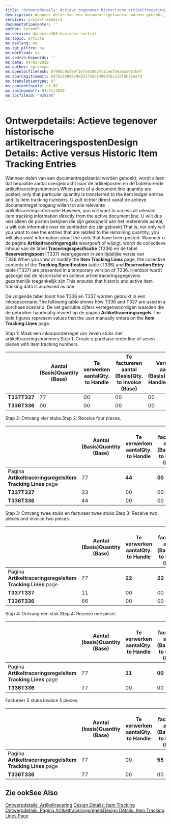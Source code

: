 ```yaml
---
title: 'Ontwerpdetails: Actieve tegenover historische artikeltraceringsposten | Microsoft Docs'
description: Wanneer delen van een documentregelaantal worden geboekt, wordt alleen dat bepaalde aantal overgebracht naar de artikelposten en de bijbehorende artikeltraceringsnummers. U zult echter direct vanaf de actieve documentregel toegang willen tot alle relevante artikeltraceringsinformatie. U wilt dus niet alleen de posten bekijken die zijn gekoppeld aan het resterende aantal, u wilt ook informatie over de eenheden die zijn geboekt. Wanneer u de pagina **Artikeltraceringsregels** weergeeft of wijzigt, wordt de collectieve inhoud van de tabel **Traceringsspecificatie** (T336) en de tabel **Reserveringspost** (T337) weergegeven in een tijdelijke versie van T336. Hierdoor wordt gezorgd dat de historische en actieve artikeltraceringsgegevens gezamenlijk toegankelijk zijn.
services: project-madeira
documentationcenter: ''
author: SorenGP
ms.service: dynamics365-business-central
ms.topic: article
ms.devlang: na
ms.tgt_pltfrm: na
ms.workload: na
ms.search.keywords: ''
ms.date: 04/01/2019
ms.author: sgroespe
ms.openlocfilehash: 0f99bc9af80f1efa91892fc1ce6f59a8ac987bef
ms.sourcegitcommit: bd78a5d990c9e83174da1409076c22df8b35eafd
ms.translationtype: HT
ms.contentlocale: nl-BE
ms.lasthandoff: 03/31/2019
ms.locfileid: "928196"
---
```

# <a name="design-details-active-versus-historic-item-tracking-entries"></a><span data-ttu-id="f7125-107">Ontwerpdetails: Actieve tegenover historische artikeltraceringsposten</span><span class="sxs-lookup"><span data-stu-id="f7125-107">Design Details: Active versus Historic Item Tracking Entries</span></span>
<span data-ttu-id="f7125-108">Wanneer delen van een documentregelaantal worden geboekt, wordt alleen dat bepaalde aantal overgebracht naar de artikelposten en de bijbehorende artikeltraceringsnummers.</span><span class="sxs-lookup"><span data-stu-id="f7125-108">When parts of a document line quantity are posted, only that particular quantity is transferred to the item ledger entries and its item tracking numbers.</span></span> <span data-ttu-id="f7125-109">U zult echter direct vanaf de actieve documentregel toegang willen tot alle relevante artikeltraceringsinformatie.</span><span class="sxs-lookup"><span data-stu-id="f7125-109">However, you will want to access all relevant item tracking information directly from the active document line.</span></span> <span data-ttu-id="f7125-110">U wilt dus niet alleen de posten bekijken die zijn gekoppeld aan het resterende aantal, u wilt ook informatie over de eenheden die zijn geboekt.</span><span class="sxs-lookup"><span data-stu-id="f7125-110">That is, not only will you want to see the entries that are related to the remaining quantity, you will also want information about the units that have been posted.</span></span> <span data-ttu-id="f7125-111">Wanneer u de pagina **Artikeltraceringsregels** weergeeft of wijzigt, wordt de collectieve inhoud van de tabel **Traceringsspecificatie** (T336) en de tabel **Reserveringspost** (T337) weergegeven in een tijdelijke versie van T336.</span><span class="sxs-lookup"><span data-stu-id="f7125-111">When you view or modify the **Item Tracking Lines** page, the collective contents of the **Tracking Specification** table (T336) and **Reservation Entry** table (T337) are presented in a temporary version of T336.</span></span> <span data-ttu-id="f7125-112">Hierdoor wordt gezorgd dat de historische en actieve artikeltraceringsgegevens gezamenlijk toegankelijk zijn.</span><span class="sxs-lookup"><span data-stu-id="f7125-112">This ensures that historic and active item tracking data is accessed as one.</span></span>  

 <span data-ttu-id="f7125-113">De volgende tabel toont hoe T336 en T337 worden gebruikt in een inkoopscenario.</span><span class="sxs-lookup"><span data-stu-id="f7125-113">The following table shows how T336 and T337 are used in a purchase scenario.</span></span> <span data-ttu-id="f7125-114">De vet gedrukte cijfers vertegenwoordigen waarden die de gebruiker handmatig invoert op de pagina **Artikeltraceringsregels**.</span><span class="sxs-lookup"><span data-stu-id="f7125-114">The bold figures represent values that the user manually enters on the **Item Tracking Lines** page.</span></span>  

 <span data-ttu-id="f7125-115">Stap 1: Maak een inkooporderregel van zeven stuks met artikeltraceringsnummers.</span><span class="sxs-lookup"><span data-stu-id="f7125-115">Step 1: Create a purchase order line of seven pieces with item tracking numbers.</span></span>  

||<span data-ttu-id="f7125-116">**Aantal (Basis)**</span><span class="sxs-lookup"><span data-stu-id="f7125-116">**Quantity (Base)**</span></span>|<span data-ttu-id="f7125-117">**Te verwerken aantal**</span><span class="sxs-lookup"><span data-stu-id="f7125-117">**Qty. to Handle**</span></span>|<span data-ttu-id="f7125-118">**Te factureren aantal (Basis)**</span><span class="sxs-lookup"><span data-stu-id="f7125-118">**Qty. to Invoice (Base)**</span></span>|<span data-ttu-id="f7125-119">**Verwerkt aantal (Basis)**</span><span class="sxs-lookup"><span data-stu-id="f7125-119">**Quantity Handled (Base)**</span></span>|<span data-ttu-id="f7125-120">**Gefactureerd aantal (Basis)**</span><span class="sxs-lookup"><span data-stu-id="f7125-120">**Quantity Invoiced (Base)**</span></span>|  
|-|----------------------------------------------|--------------------------------------------|------------------------------------------------------|-------------------------------------------------------|--------------------------------------------------------|  
|<span data-ttu-id="f7125-121">**T337**</span><span class="sxs-lookup"><span data-stu-id="f7125-121">**T337**</span></span>|<span data-ttu-id="f7125-122">7</span><span class="sxs-lookup"><span data-stu-id="f7125-122">7</span></span>|<span data-ttu-id="f7125-123">0</span><span class="sxs-lookup"><span data-stu-id="f7125-123">0</span></span>|<span data-ttu-id="f7125-124">0</span><span class="sxs-lookup"><span data-stu-id="f7125-124">0</span></span>|<span data-ttu-id="f7125-125">0</span><span class="sxs-lookup"><span data-stu-id="f7125-125">0</span></span>|<span data-ttu-id="f7125-126">0</span><span class="sxs-lookup"><span data-stu-id="f7125-126">0</span></span>|  
|<span data-ttu-id="f7125-127">**T336**</span><span class="sxs-lookup"><span data-stu-id="f7125-127">**T336**</span></span>|<span data-ttu-id="f7125-128">0</span><span class="sxs-lookup"><span data-stu-id="f7125-128">0</span></span>|<span data-ttu-id="f7125-129">0</span><span class="sxs-lookup"><span data-stu-id="f7125-129">0</span></span>|<span data-ttu-id="f7125-130">0</span><span class="sxs-lookup"><span data-stu-id="f7125-130">0</span></span>|<span data-ttu-id="f7125-131">0</span><span class="sxs-lookup"><span data-stu-id="f7125-131">0</span></span>|<span data-ttu-id="f7125-132">0</span><span class="sxs-lookup"><span data-stu-id="f7125-132">0</span></span>|  

 <span data-ttu-id="f7125-133">Stap 2: Ontvang vier stuks.</span><span class="sxs-lookup"><span data-stu-id="f7125-133">Step 2: Receive four pieces.</span></span>  

||<span data-ttu-id="f7125-134">**Aantal (Basis)**</span><span class="sxs-lookup"><span data-stu-id="f7125-134">**Quantity (Base)**</span></span>|<span data-ttu-id="f7125-135">**Te verwerken aantal**</span><span class="sxs-lookup"><span data-stu-id="f7125-135">**Qty. to Handle**</span></span>|<span data-ttu-id="f7125-136">**Te factureren aantal (Basis)**</span><span class="sxs-lookup"><span data-stu-id="f7125-136">**Qty. to Invoice (Base)**</span></span>|<span data-ttu-id="f7125-137">**Verwerkt aantal (Basis)**</span><span class="sxs-lookup"><span data-stu-id="f7125-137">**Quantity Handled (Base)**</span></span>|<span data-ttu-id="f7125-138">**Gefactureerd aantal (Basis)**</span><span class="sxs-lookup"><span data-stu-id="f7125-138">**Quantity Invoiced (Base)**</span></span>|  
|-|----------------------------------------------|--------------------------------------------|------------------------------------------------------|-------------------------------------------------------|--------------------------------------------------------|  
|<span data-ttu-id="f7125-139">Pagina **Artikeltraceringsregels**</span><span class="sxs-lookup"><span data-stu-id="f7125-139">**Item Tracking Lines** page</span></span>|<span data-ttu-id="f7125-140">7</span><span class="sxs-lookup"><span data-stu-id="f7125-140">7</span></span>|<span data-ttu-id="f7125-141">**4**</span><span class="sxs-lookup"><span data-stu-id="f7125-141">**4**</span></span>|<span data-ttu-id="f7125-142">**0**</span><span class="sxs-lookup"><span data-stu-id="f7125-142">**0**</span></span>|<span data-ttu-id="f7125-143">0</span><span class="sxs-lookup"><span data-stu-id="f7125-143">0</span></span>|<span data-ttu-id="f7125-144">0</span><span class="sxs-lookup"><span data-stu-id="f7125-144">0</span></span>|  
|<span data-ttu-id="f7125-145">**T337**</span><span class="sxs-lookup"><span data-stu-id="f7125-145">**T337**</span></span>|<span data-ttu-id="f7125-146">3</span><span class="sxs-lookup"><span data-stu-id="f7125-146">3</span></span>|<span data-ttu-id="f7125-147">0</span><span class="sxs-lookup"><span data-stu-id="f7125-147">0</span></span>|<span data-ttu-id="f7125-148">0</span><span class="sxs-lookup"><span data-stu-id="f7125-148">0</span></span>|<span data-ttu-id="f7125-149">0</span><span class="sxs-lookup"><span data-stu-id="f7125-149">0</span></span>|<span data-ttu-id="f7125-150">0</span><span class="sxs-lookup"><span data-stu-id="f7125-150">0</span></span>|  
|<span data-ttu-id="f7125-151">**T336**</span><span class="sxs-lookup"><span data-stu-id="f7125-151">**T336**</span></span>|<span data-ttu-id="f7125-152">4</span><span class="sxs-lookup"><span data-stu-id="f7125-152">4</span></span>|<span data-ttu-id="f7125-153">0</span><span class="sxs-lookup"><span data-stu-id="f7125-153">0</span></span>|<span data-ttu-id="f7125-154">0</span><span class="sxs-lookup"><span data-stu-id="f7125-154">0</span></span>|<span data-ttu-id="f7125-155">4</span><span class="sxs-lookup"><span data-stu-id="f7125-155">4</span></span>|<span data-ttu-id="f7125-156">0</span><span class="sxs-lookup"><span data-stu-id="f7125-156">0</span></span>|  

 <span data-ttu-id="f7125-157">Stap 3: Ontvang twee stuks en factureer twee stuks.</span><span class="sxs-lookup"><span data-stu-id="f7125-157">Step 3: Receive two pieces and invoice two pieces.</span></span>  

||<span data-ttu-id="f7125-158">**Aantal (Basis)**</span><span class="sxs-lookup"><span data-stu-id="f7125-158">**Quantity (Base)**</span></span>|<span data-ttu-id="f7125-159">**Te verwerken aantal**</span><span class="sxs-lookup"><span data-stu-id="f7125-159">**Qty. to Handle**</span></span>|<span data-ttu-id="f7125-160">**Te factureren aantal (Basis)**</span><span class="sxs-lookup"><span data-stu-id="f7125-160">**Qty. to Invoice (Base)**</span></span>|<span data-ttu-id="f7125-161">**Verwerkt aantal (Basis)**</span><span class="sxs-lookup"><span data-stu-id="f7125-161">**Quantity Handled (Base)**</span></span>|<span data-ttu-id="f7125-162">**Gefactureerd aantal (Basis)**</span><span class="sxs-lookup"><span data-stu-id="f7125-162">**Quantity Invoiced (Base)**</span></span>|  
|-|----------------------------------------------|--------------------------------------------|------------------------------------------------------|-------------------------------------------------------|--------------------------------------------------------|  
|<span data-ttu-id="f7125-163">Pagina **Artikeltraceringsregels**</span><span class="sxs-lookup"><span data-stu-id="f7125-163">**Item Tracking Lines** page</span></span>|<span data-ttu-id="f7125-164">7</span><span class="sxs-lookup"><span data-stu-id="f7125-164">7</span></span>|<span data-ttu-id="f7125-165">**2**</span><span class="sxs-lookup"><span data-stu-id="f7125-165">**2**</span></span>|<span data-ttu-id="f7125-166">**2**</span><span class="sxs-lookup"><span data-stu-id="f7125-166">**2**</span></span>|<span data-ttu-id="f7125-167">4</span><span class="sxs-lookup"><span data-stu-id="f7125-167">4</span></span>|<span data-ttu-id="f7125-168">0</span><span class="sxs-lookup"><span data-stu-id="f7125-168">0</span></span>|  
|<span data-ttu-id="f7125-169">**T337**</span><span class="sxs-lookup"><span data-stu-id="f7125-169">**T337**</span></span>|<span data-ttu-id="f7125-170">1</span><span class="sxs-lookup"><span data-stu-id="f7125-170">1</span></span>|<span data-ttu-id="f7125-171">0</span><span class="sxs-lookup"><span data-stu-id="f7125-171">0</span></span>|<span data-ttu-id="f7125-172">0</span><span class="sxs-lookup"><span data-stu-id="f7125-172">0</span></span>|<span data-ttu-id="f7125-173">0</span><span class="sxs-lookup"><span data-stu-id="f7125-173">0</span></span>|<span data-ttu-id="f7125-174">0</span><span class="sxs-lookup"><span data-stu-id="f7125-174">0</span></span>|  
|<span data-ttu-id="f7125-175">**T336**</span><span class="sxs-lookup"><span data-stu-id="f7125-175">**T336**</span></span>|<span data-ttu-id="f7125-176">6</span><span class="sxs-lookup"><span data-stu-id="f7125-176">6</span></span>|<span data-ttu-id="f7125-177">0</span><span class="sxs-lookup"><span data-stu-id="f7125-177">0</span></span>|<span data-ttu-id="f7125-178">0</span><span class="sxs-lookup"><span data-stu-id="f7125-178">0</span></span>|<span data-ttu-id="f7125-179">6</span><span class="sxs-lookup"><span data-stu-id="f7125-179">6</span></span>|<span data-ttu-id="f7125-180">2</span><span class="sxs-lookup"><span data-stu-id="f7125-180">2</span></span>|  

 <span data-ttu-id="f7125-181">Stap 4: Ontvang één stuk.</span><span class="sxs-lookup"><span data-stu-id="f7125-181">Step 4: Receive one piece.</span></span>  

||<span data-ttu-id="f7125-182">**Aantal (basis)**</span><span class="sxs-lookup"><span data-stu-id="f7125-182">**Quantity (Base)**</span></span>|<span data-ttu-id="f7125-183">**Te verwerken aantal**</span><span class="sxs-lookup"><span data-stu-id="f7125-183">**Qty. to Handle**</span></span>|<span data-ttu-id="f7125-184">**Te factureren aantal (Basis)**</span><span class="sxs-lookup"><span data-stu-id="f7125-184">**Qty. to Invoice (Base)**</span></span>|<span data-ttu-id="f7125-185">**Verwerkt aantal (Basis)**</span><span class="sxs-lookup"><span data-stu-id="f7125-185">**Quantity Handled (Base)**</span></span>|<span data-ttu-id="f7125-186">**Gefactureerd aantal (Basis)**</span><span class="sxs-lookup"><span data-stu-id="f7125-186">**Quantity Invoiced (Base)**</span></span>|  
|-|----------------------------------------------|--------------------------------------------|------------------------------------------------------|-------------------------------------------------------|--------------------------------------------------------|  
|<span data-ttu-id="f7125-187">Pagina **Artikeltraceringsregels**</span><span class="sxs-lookup"><span data-stu-id="f7125-187">**Item Tracking Lines** page</span></span>|<span data-ttu-id="f7125-188">7</span><span class="sxs-lookup"><span data-stu-id="f7125-188">7</span></span>|<span data-ttu-id="f7125-189">**1**</span><span class="sxs-lookup"><span data-stu-id="f7125-189">**1**</span></span>|<span data-ttu-id="f7125-190">**0**</span><span class="sxs-lookup"><span data-stu-id="f7125-190">**0**</span></span>|<span data-ttu-id="f7125-191">6</span><span class="sxs-lookup"><span data-stu-id="f7125-191">6</span></span>|<span data-ttu-id="f7125-192">2</span><span class="sxs-lookup"><span data-stu-id="f7125-192">2</span></span>|  
|<span data-ttu-id="f7125-193">**T336**</span><span class="sxs-lookup"><span data-stu-id="f7125-193">**T336**</span></span>|<span data-ttu-id="f7125-194">7</span><span class="sxs-lookup"><span data-stu-id="f7125-194">7</span></span>|<span data-ttu-id="f7125-195">0</span><span class="sxs-lookup"><span data-stu-id="f7125-195">0</span></span>|<span data-ttu-id="f7125-196">0</span><span class="sxs-lookup"><span data-stu-id="f7125-196">0</span></span>|<span data-ttu-id="f7125-197">7</span><span class="sxs-lookup"><span data-stu-id="f7125-197">7</span></span>|<span data-ttu-id="f7125-198">2</span><span class="sxs-lookup"><span data-stu-id="f7125-198">2</span></span>|  

 <span data-ttu-id="f7125-199">Factureer 5 stuks.</span><span class="sxs-lookup"><span data-stu-id="f7125-199">Invoice 5 pieces.</span></span>  

||<span data-ttu-id="f7125-200">**Aantal (basis)**</span><span class="sxs-lookup"><span data-stu-id="f7125-200">**Quantity (Base)**</span></span>|<span data-ttu-id="f7125-201">**Te verwerken aantal**</span><span class="sxs-lookup"><span data-stu-id="f7125-201">**Qty. to Handle**</span></span>|<span data-ttu-id="f7125-202">**Te factureren aantal (Basis)**</span><span class="sxs-lookup"><span data-stu-id="f7125-202">**Qty. to Invoice (Base)**</span></span>|<span data-ttu-id="f7125-203">**Verwerkt aantal (Basis)**</span><span class="sxs-lookup"><span data-stu-id="f7125-203">**Quantity Handled (Base)**</span></span>|<span data-ttu-id="f7125-204">**Gefactureerd aantal (Basis)**</span><span class="sxs-lookup"><span data-stu-id="f7125-204">**Quantity Invoiced (Base)**</span></span>|  
|-|----------------------------------------------|--------------------------------------------|------------------------------------------------------|-------------------------------------------------------|--------------------------------------------------------|  
|<span data-ttu-id="f7125-205">Pagina **Artikeltraceringsregels**</span><span class="sxs-lookup"><span data-stu-id="f7125-205">**Item Tracking Lines** page</span></span>|<span data-ttu-id="f7125-206">7</span><span class="sxs-lookup"><span data-stu-id="f7125-206">7</span></span>|<span data-ttu-id="f7125-207">0</span><span class="sxs-lookup"><span data-stu-id="f7125-207">0</span></span>|<span data-ttu-id="f7125-208">**5**</span><span class="sxs-lookup"><span data-stu-id="f7125-208">**5**</span></span>|<span data-ttu-id="f7125-209">7</span><span class="sxs-lookup"><span data-stu-id="f7125-209">7</span></span>|<span data-ttu-id="f7125-210">2</span><span class="sxs-lookup"><span data-stu-id="f7125-210">2</span></span>|  
|<span data-ttu-id="f7125-211">**T336**</span><span class="sxs-lookup"><span data-stu-id="f7125-211">**T336**</span></span>|<span data-ttu-id="f7125-212">7</span><span class="sxs-lookup"><span data-stu-id="f7125-212">7</span></span>|<span data-ttu-id="f7125-213">0</span><span class="sxs-lookup"><span data-stu-id="f7125-213">0</span></span>|<span data-ttu-id="f7125-214">0</span><span class="sxs-lookup"><span data-stu-id="f7125-214">0</span></span>|<span data-ttu-id="f7125-215">7</span><span class="sxs-lookup"><span data-stu-id="f7125-215">7</span></span>|<span data-ttu-id="f7125-216">7</span><span class="sxs-lookup"><span data-stu-id="f7125-216">7</span></span>|  

## <a name="see-also"></a><span data-ttu-id="f7125-217">Zie ook</span><span class="sxs-lookup"><span data-stu-id="f7125-217">See Also</span></span>  
 <span data-ttu-id="f7125-218">[Ontwerpdetails: Artikeltracering](design-details-item-tracking.md) </span><span class="sxs-lookup"><span data-stu-id="f7125-218">[Design Details: Item Tracking](design-details-item-tracking.md) </span></span>  
 [<span data-ttu-id="f7125-219">Ontwerpdetails: Pagina Artikeltraceringsregels</span><span class="sxs-lookup"><span data-stu-id="f7125-219">Design Details: Item Tracking Lines Page</span></span>](design-details-item-tracking-lines-window.md)
